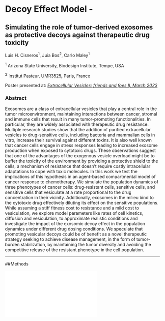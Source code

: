 # Decoy Effect Model -


## Simulating the role of tumor-derived exosomes as protective decoys against therapeutic drug toxicity
Luis H. Cisneros<sup>1</sup>, Juia Bos<sup>2</sup>, Carlo Maley<sup>1</sup>

<sup>1</sup> Arizona State University, Biodesign Institute, Tempe, USA

<sup>2</sup> Institut Pasteur, UMR3525, Paris, France

Poster presented at: [_Extracellular Vesicles: friends and foes II, March 2023_](https://www.weizmann.ac.il/conferences/EVFF2020/program)


### Abstract
Exosomes are a class of extracellular vesicles that play a central role in the tumor microenvironment, maintaining interactions between cancer, stromal and immune cells that result in many tumor-promoting functionalities. In particular, they are widely associated with therapeutic drug resistance. Multiple research studies show that the addition of purified extracellular vesicles to drug-sensitive cells, including bacteria and mammalian cells in vitro, increase their survival against different toxins. It is also well known that cancer cells engage in stress responses leading to increased exosome production when exposed to cytotoxic drugs. These observations suggest that one of the advantages of the exogenous vesicle overload might be to buffer the toxicity of the environment by providing a protective shield to the cells, a mechanism of resistance that doesn’t require costly intracellular adaptations to cope with toxic molecules. In this work we test the implications of this hypothesis in an agent-based compartmental model of cancer response to chemotherapy. We simulate the population dynamics of three phenotypes of cancer cells: drug-resistant cells, sensitive cells, and sensitive cells that vesiculate at a rate proportional to the drug concentration in their vicinity. Additionally, exosomes in the milieu bind to the cytotoxic drug effectively diluting its effect on the sensitive populations. While assuming a stiff fitness cost to resistance and a mild cost to vesiculation, we explore model parameters like rates of cell kinetics, diffusion and vesiculation, to approximate realistic conditions and investigate the impact of the exosomic decoy effect in the population dynamics under different drug dosing conditions.  We speculate that promoting vesicular decoys could be of benefit as a novel therapeutic strategy seeking to achieve disease management, in the form of tumor-burden stabilization, by maintaining the tumor diversity and avoiding the competitive release of the resistant phenotype in the cell population.  

___

##Methods

![alt text](Diagram.pdf)

